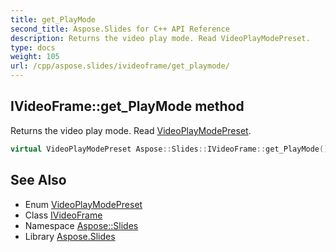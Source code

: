 ```yaml
---
title: get_PlayMode
second_title: Aspose.Slides for C++ API Reference
description: Returns the video play mode. Read VideoPlayModePreset.
type: docs
weight: 105
url: /cpp/aspose.slides/ivideoframe/get_playmode/
---
```

## IVideoFrame::get_PlayMode method


Returns the video play mode. Read [VideoPlayModePreset](../../videoplaymodepreset/).

```cpp
virtual VideoPlayModePreset Aspose::Slides::IVideoFrame::get_PlayMode()=0
```

## See Also

* Enum [VideoPlayModePreset](../../videoplaymodepreset/)
* Class [IVideoFrame](../)
* Namespace [Aspose::Slides](../../)
* Library [Aspose.Slides](../../../)
